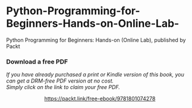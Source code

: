 # Python-Programming-for-Beginners-Hands-on-Online-Lab-
Python Programming for Beginners: Hands-on (Online Lab), published by Packt
### Download a free PDF

 <i>If you have already purchased a print or Kindle version of this book, you can get a DRM-free PDF version at no cost.<br>Simply click on the link to claim your free PDF.</i>
<p align="center"> <a href="https://packt.link/free-ebook/9781801074278">https://packt.link/free-ebook/9781801074278 </a> </p>